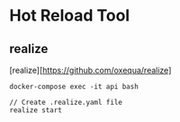 # Hot Reload Tool

## realize

[realize][https://github.com/oxequa/realize]

```
docker-compose exec -it api bash

// Create .realize.yaml file
realize start
```
